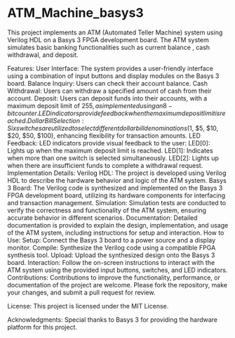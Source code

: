 # ATM_Machine_basys3
This project implements an ATM (Automated Teller Machine) system using Verilog HDL on a Basys 3 FPGA development board. The ATM system simulates basic banking functionalities such as current balance , cash withdrawal, and deposit.

Features:
User Interface: The system provides a user-friendly interface using a combination of input buttons and display modules on the Basys 3 board.
Balance Inquiry: Users can check their account balance.
Cash Withdrawal: Users can withdraw a specified amount of cash from their account.
Deposit: Users can deposit funds into their accounts, with a maximum deposit limit of $255, as implemented using an 8-bit counter. LED indicators provide feedback when the maximum deposit limit is reached.
Dollar Bill Selection: Six switches are utilized to select different dollar bill denominations ($1, $5, $10, $20, $50, $100), enhancing flexibility for transaction amounts.
LED Feedback: LED indicators provide visual feedback to the user:
LED[0]: Lights up when the maximum deposit limit is reached.
LED[1]: Indicates when more than one switch is selected simultaneously.
LED[2]: Lights up when there are insufficient funds to complete a withdrawal request.
Implementation Details:
Verilog HDL: The project is developed using Verilog HDL to describe the hardware behavior and logic of the ATM system.
Basys 3 Board: The Verilog code is synthesized and implemented on the Basys 3 FPGA development board, utilizing its hardware components for interfacing and transaction management.
Simulation: Simulation tests are conducted to verify the correctness and functionality of the ATM system, ensuring accurate behavior in different scenarios.
Documentation: Detailed documentation is provided to explain the design, implementation, and usage of the ATM system, including instructions for setup and interaction.
How to Use:
Setup: Connect the Basys 3 board to a power source and a display monitor.
Compile: Synthesize the Verilog code using a compatible FPGA synthesis tool.
Upload: Upload the synthesized design onto the Basys 3 board.
Interaction: Follow the on-screen instructions to interact with the ATM system using the provided input buttons, switches, and LED indicators.
Contributions:
Contributions to improve the functionality, performance, or documentation of the project are welcome. Please fork the repository, make your changes, and submit a pull request for review.

License:
This project is licensed under the MIT License.

Acknowledgments:
Special thanks to Basys 3 for providing the hardware platform for this project.
